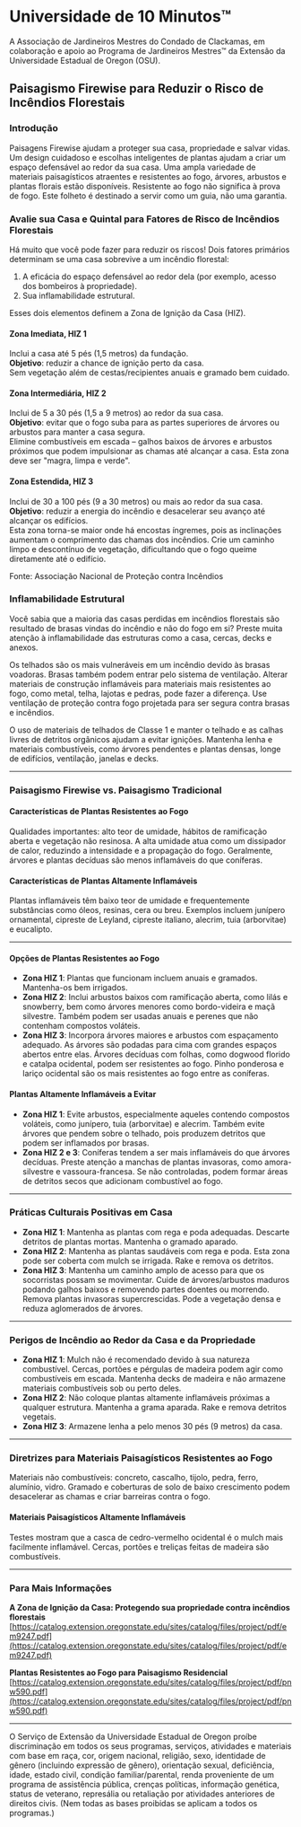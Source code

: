 # Universidade de 10 Minutos™  
A Associação de Jardineiros Mestres do Condado de Clackamas, em colaboração e apoio ao Programa de Jardineiros Mestres™ da Extensão da Universidade Estadual de Oregon (OSU).  

## Paisagismo Firewise para Reduzir o Risco de Incêndios Florestais  

### Introdução  
Paisagens Firewise ajudam a proteger sua casa, propriedade e salvar vidas. Um design cuidadoso e escolhas inteligentes de plantas ajudam a criar um espaço defensável ao redor da sua casa. Uma ampla variedade de materiais paisagísticos atraentes e resistentes ao fogo, árvores, arbustos e plantas florais estão disponíveis. Resistente ao fogo não significa à prova de fogo. Este folheto é destinado a servir como um guia, não uma garantia.  

### Avalie sua Casa e Quintal para Fatores de Risco de Incêndios Florestais  
Há muito que você pode fazer para reduzir os riscos! Dois fatores primários determinam se uma casa sobrevive a um incêndio florestal:  

1. A eficácia do espaço defensável ao redor dela (por exemplo, acesso dos bombeiros à propriedade).  
2. Sua inflamabilidade estrutural.  

Esses dois elementos definem a Zona de Ignição da Casa (HIZ).  

#### Zona Imediata, HIZ 1  
Inclui a casa até 5 pés (1,5 metros) da fundação.  
**Objetivo**: reduzir a chance de ignição perto da casa.  
Sem vegetação além de cestas/recipientes anuais e gramado bem cuidado.  

#### Zona Intermediária, HIZ 2  
Inclui de 5 a 30 pés (1,5 a 9 metros) ao redor da sua casa.  
**Objetivo**: evitar que o fogo suba para as partes superiores de árvores ou arbustos para manter a casa segura.  
Elimine combustíveis em escada – galhos baixos de árvores e arbustos próximos que podem impulsionar as chamas até alcançar a casa. Esta zona deve ser "magra, limpa e verde".  

#### Zona Estendida, HIZ 3  
Inclui de 30 a 100 pés (9 a 30 metros) ou mais ao redor da sua casa.  
**Objetivo**: reduzir a energia do incêndio e desacelerar seu avanço até alcançar os edifícios.  
Esta zona torna-se maior onde há encostas íngremes, pois as inclinações aumentam o comprimento das chamas dos incêndios. Crie um caminho limpo e descontínuo de vegetação, dificultando que o fogo queime diretamente até o edifício.  

Fonte: Associação Nacional de Proteção contra Incêndios  

### Inflamabilidade Estrutural  
Você sabia que a maioria das casas perdidas em incêndios florestais são resultado de brasas vindas do incêndio e não do fogo em si? Preste muita atenção à inflamabilidade das estruturas como a casa, cercas, decks e anexos.  

Os telhados são os mais vulneráveis em um incêndio devido às brasas voadoras. Brasas também podem entrar pelo sistema de ventilação. Alterar materiais de construção inflamáveis para materiais mais resistentes ao fogo, como metal, telha, lajotas e pedras, pode fazer a diferença. Use ventilação de proteção contra fogo projetada para ser segura contra brasas e incêndios.  

O uso de materiais de telhados de Classe 1 e manter o telhado e as calhas livres de detritos orgânicos ajudam a evitar ignições. Mantenha lenha e materiais combustíveis, como árvores pendentes e plantas densas, longe de edifícios, ventilação, janelas e decks.  

---

### Paisagismo Firewise vs. Paisagismo Tradicional  

#### Características de Plantas Resistentes ao Fogo  
Qualidades importantes: alto teor de umidade, hábitos de ramificação aberta e vegetação não resinosa. A alta umidade atua como um dissipador de calor, reduzindo a intensidade e a propagação do fogo. Geralmente, árvores e plantas decíduas são menos inflamáveis do que coníferas.  

#### Características de Plantas Altamente Inflamáveis  
Plantas inflamáveis têm baixo teor de umidade e frequentemente substâncias como óleos, resinas, cera ou breu. Exemplos incluem junípero ornamental, cipreste de Leyland, cipreste italiano, alecrim, tuia (arborvitae) e eucalipto.  

---

#### Opções de Plantas Resistentes ao Fogo  
- **Zona HIZ 1**: Plantas que funcionam incluem anuais e gramados. Mantenha-os bem irrigados.  
- **Zona HIZ 2**: Inclui arbustos baixos com ramificação aberta, como lilás e snowberry, bem como árvores menores como bordo-videira e maçã silvestre. Também podem ser usadas anuais e perenes que não contenham compostos voláteis.  
- **Zona HIZ 3**: Incorpora árvores maiores e arbustos com espaçamento adequado. As árvores são podadas para cima com grandes espaços abertos entre elas. Árvores decíduas com folhas, como dogwood florido e catalpa ocidental, podem ser resistentes ao fogo. Pinho ponderosa e lariço ocidental são os mais resistentes ao fogo entre as coníferas.  

#### Plantas Altamente Inflamáveis a Evitar  
- **Zona HIZ 1**: Evite arbustos, especialmente aqueles contendo compostos voláteis, como junípero, tuia (arborvitae) e alecrim. Também evite árvores que pendem sobre o telhado, pois produzem detritos que podem ser inflamados por brasas.  
- **Zona HIZ 2 e 3**: Coníferas tendem a ser mais inflamáveis do que árvores decíduas. Preste atenção a manchas de plantas invasoras, como amora-silvestre e vassoura-francesa. Se não controladas, podem formar áreas de detritos secos que adicionam combustível ao fogo.  

---

### Práticas Culturais Positivas em Casa  

- **Zona HIZ 1**: Mantenha as plantas com rega e poda adequadas. Descarte detritos de plantas mortas. Mantenha o gramado aparado.  
- **Zona HIZ 2**: Mantenha as plantas saudáveis com rega e poda. Esta zona pode ser coberta com mulch se irrigada. Rake e remova os detritos.  
- **Zona HIZ 3**: Mantenha um caminho amplo de acesso para que os socorristas possam se movimentar. Cuide de árvores/arbustos maduros podando galhos baixos e removendo partes doentes ou morrendo. Remova plantas invasoras supercrescidas. Pode a vegetação densa e reduza aglomerados de árvores.  

---

### Perigos de Incêndio ao Redor da Casa e da Propriedade  

- **Zona HIZ 1**: Mulch não é recomendado devido à sua natureza combustível. Cercas, portões e pérgulas de madeira podem agir como combustíveis em escada. Mantenha decks de madeira e não armazene materiais combustíveis sob ou perto deles.  
- **Zona HIZ 2**: Não coloque plantas altamente inflamáveis próximas a qualquer estrutura. Mantenha a grama aparada. Rake e remova detritos vegetais.  
- **Zona HIZ 3**: Armazene lenha a pelo menos 30 pés (9 metros) da casa.  

---

### Diretrizes para Materiais Paisagísticos Resistentes ao Fogo  

Materiais não combustíveis: concreto, cascalho, tijolo, pedra, ferro, alumínio, vidro. Gramado e coberturas de solo de baixo crescimento podem desacelerar as chamas e criar barreiras contra o fogo.  

#### Materiais Paisagísticos Altamente Inflamáveis  
Testes mostram que a casca de cedro-vermelho ocidental é o mulch mais facilmente inflamável. Cercas, portões e treliças feitas de madeira são combustíveis.  

---

### Para Mais Informações  

**A Zona de Ignição da Casa: Protegendo sua propriedade contra incêndios florestais**  
[https://catalog.extension.oregonstate.edu/sites/catalog/files/project/pdf/em9247.pdf](https://catalog.extension.oregonstate.edu/sites/catalog/files/project/pdf/em9247.pdf)  

**Plantas Resistentes ao Fogo para Paisagismo Residencial**  
[https://catalog.extension.oregonstate.edu/sites/catalog/files/project/pdf/pnw590.pdf](https://catalog.extension.oregonstate.edu/sites/catalog/files/project/pdf/pnw590.pdf)  

---

O Serviço de Extensão da Universidade Estadual de Oregon proíbe discriminação em todos os seus programas, serviços, atividades e materiais com base em raça, cor, origem nacional, religião, sexo, identidade de gênero (incluindo expressão de gênero), orientação sexual, deficiência, idade, estado civil, condição familiar/parental, renda proveniente de um programa de assistência pública, crenças políticas, informação genética, status de veterano, represália ou retaliação por atividades anteriores de direitos civis. (Nem todas as bases proibidas se aplicam a todos os programas.)